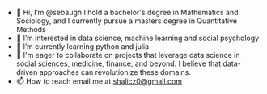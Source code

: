 - 👋 Hi, I’m @sebaugh I hold a bachelor's degree in Mathematics and Sociology, and I currently pursue a masters degree in Quantitative Methods
- 👀 I’m interested in data science, machine learning and social psychology
- 🌱 I’m currently learning python and julia
- 💞️ I'm eager to collaborate on projects that leverage data science in social sciences, medicine, finance, and beyond. I believe that data-driven approaches can revolutionize these domains.
- 📫 How to reach email me at shalicz0@gmail.com

<!---
sebaugh/sebaugh is a ✨ special ✨ repository because its `README.md` (this file) appears on your GitHub profile.
You can click the Preview link to take a look at your changes.
--->
